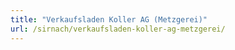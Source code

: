 ```yaml
---
title: "Verkaufsladen Koller AG (Metzgerei)"
url: /sirnach/verkaufsladen-koller-ag-metzgerei/
---
```

